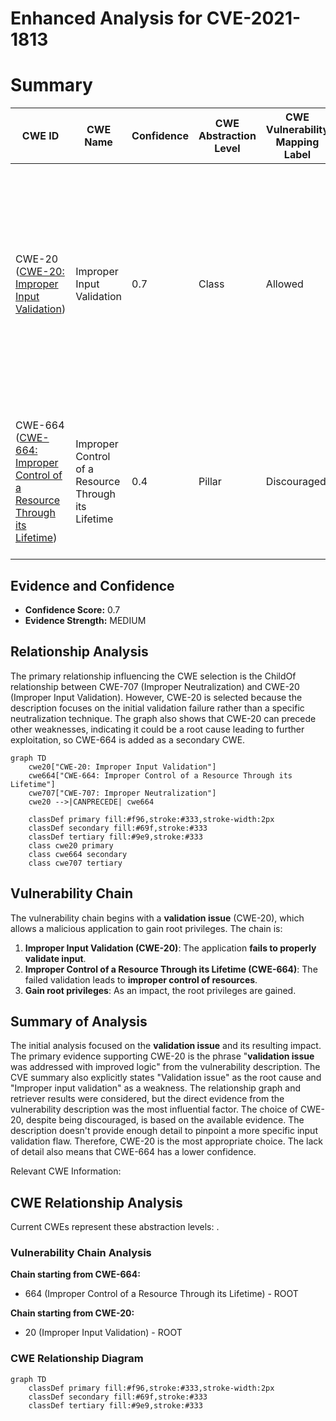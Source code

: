 # Enhanced Analysis for CVE-2021-1813

# Summary
| CWE ID | CWE Name | Confidence | CWE Abstraction Level | CWE Vulnerability Mapping Label | CWE-Vulnerability Mapping Notes |
|---|---|---|---|---|---|
| CWE-20 ([CWE-20: Improper Input Validation](https://cwe.mitre.org/data/definitions/20.html)) | Improper Input Validation | 0.7 | Class | Allowed | The vulnerability description explicitly mentions a **validation issue**, and the CVE summary confirms this. Although CWE-20 is discouraged, more specific validation CWEs are not evident. |
| CWE-664 ([CWE-664: Improper Control of a Resource Through its Lifetime](https://cwe.mitre.org/data/definitions/664.html)) | Improper Control of a Resource Through its Lifetime | 0.4 | Pillar | Discouraged | A malicious application may be able to gain root privileges. The validation issue may lead to improper resource control. |

## Evidence and Confidence

*   **Confidence Score:** 0.7
*   **Evidence Strength:** MEDIUM

## Relationship Analysis
The primary relationship influencing the CWE selection is the ChildOf relationship between CWE-707 (Improper Neutralization) and CWE-20 (Improper Input Validation). However, CWE-20 is selected because the description focuses on the initial validation failure rather than a specific neutralization technique. The graph also shows that CWE-20 can precede other weaknesses, indicating it could be a root cause leading to further exploitation, so CWE-664 is added as a secondary CWE.

```mermaid
graph TD
    cwe20["CWE-20: Improper Input Validation"]
    cwe664["CWE-664: Improper Control of a Resource Through its Lifetime"]
    cwe707["CWE-707: Improper Neutralization"]
    cwe20 -->|CANPRECEDE| cwe664

    classDef primary fill:#f96,stroke:#333,stroke-width:2px
    classDef secondary fill:#69f,stroke:#333
    classDef tertiary fill:#9e9,stroke:#333
    class cwe20 primary
    class cwe664 secondary
    class cwe707 tertiary
```

## Vulnerability Chain
The vulnerability chain begins with a **validation issue** (CWE-20), which allows a malicious application to gain root privileges. The chain is:

1.  **Improper Input Validation (CWE-20)**: The application **fails to properly validate input**.
2.  **Improper Control of a Resource Through its Lifetime (CWE-664)**: The failed validation leads to **improper control of resources**.
3.  **Gain root privileges**: As an impact, the root privileges are gained.

## Summary of Analysis
The initial analysis focused on the **validation issue** and its resulting impact. The primary evidence supporting CWE-20 is the phrase "**validation issue** was addressed with improved logic" from the vulnerability description. The CVE summary also explicitly states "Validation issue" as the root cause and "Improper input validation" as a weakness. The relationship graph and retriever results were considered, but the direct evidence from the vulnerability description was the most influential factor. The choice of CWE-20, despite being discouraged, is based on the available evidence. The description doesn't provide enough detail to pinpoint a more specific input validation flaw. Therefore, CWE-20 is the most appropriate choice. The lack of detail also means that CWE-664 has a lower confidence.

Relevant CWE Information:


## CWE Relationship Analysis

Current CWEs represent these abstraction levels: .


### Vulnerability Chain Analysis

**Chain starting from CWE-664:**
- 664 (Improper Control of a Resource Through its Lifetime) - ROOT


**Chain starting from CWE-20:**
- 20 (Improper Input Validation) - ROOT



### CWE Relationship Diagram

```mermaid
graph TD
    classDef primary fill:#f96,stroke:#333,stroke-width:2px
    classDef secondary fill:#69f,stroke:#333
    classDef tertiary fill:#9e9,stroke:#333
```